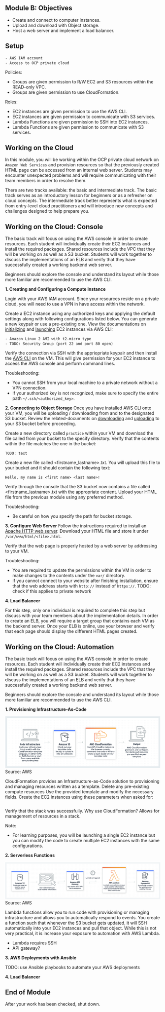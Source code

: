 ## Module B: Objectives

- Create and connect to computer instances.
- Upload and download with Object storage.
- Host a web server and implement a load balancer. 

## Setup
```
- AWS IAM account
- Access to OCP private cloud
```

Policies:
- Groups are given permission to R/W EC2 and S3 resources within the READ-only VPC.
- Groups are given permission to use CloudFormation.

Roles:
- EC2 instances are given permission to use the AWS CLI.
- EC2 instances are given permission to communicate with S3 services.
- Lambda Functions are given permission to SSH into EC2 instances.
- Lambda Functions are given permission to communicate with S3 services.

## Working on the Cloud

In this module, you will be working within the OCP private cloud network on ```Amazon Web Services``` and provision resources so that the previously created HTML page can be accessed from an internal web server. Students may encounter unexpected problems and will require communicating with their team members in order to resolve them.

There are two tracks available: the basic and intermediate track. The basic track serves as an introductory lesson for beginners or as a refresher on cloud concepts. The intermediate track better represents what is expected from entry-level cloud practitioners and will introduce new concepts and challenges designed to help prepare you.

## Working on the Cloud: Console

The basic track will focus on using the AWS console in order to create resources. Each student will individually create their EC2 instances and install the required packages. Shared resources include the VPC that they will be working on as well as a S3 bucket. Students will work together to discuss the implementations of an ELB and verify that they have successfully created a working backend web server.

Beginners should explore the console and understand its layout while those more familiar are recommended to use the AWS CLI.

**1. Creating and Configuring a Compute Instance**

Login with your AWS IAM account. Since your resources reside on a private cloud, you will need to use a VPN in have access within the network.

Create a EC2 instance using any authorized keys and applying the default settings along with following configurations listed below. You can generate a new keypair or use a pre-existing one. View the documentations on [initializing](https://docs.aws.amazon.com/cli/latest/reference/ec2/run-instances.html) and [launching](https://docs.aws.amazon.com/cli/latest/reference/ec2/run-instances.html) EC2 instances via AWS CLI:
```
- Amazon Linux 2 AMI with t2.micro type
- TODO: Security Group (port 22 and port 80 open)
```

Verify the connection via SSH with the appriopriate keypair and then install the [AWS CLI](https://docs.aws.amazon.com/cli/latest/userguide/getting-started-install.html) on the VM. This will give permission for your EC2 instance to access the AWS console and perform command lines.

Troubleshooting:
- You cannot SSH from your local machine to a private network without a VPN connection.
- If your authorized key is not recognized, make sure to specify the entire path ```~/.ssh/<authorized_key>```.

**2. Connecting to Object Storage**
Once you have installed AWS CLI onto your VM, you will be uploading / downloading from and to the designated S3 bucket. Review the related-documents on [downloading](https://docs.aws.amazon.com/cli/latest/reference/s3api/get-object.html) and [uploading](https://docs.aws.amazon.com/cli/latest/reference/s3api/put-object.html) to your S3 bucket before proceeding.

Create a new directory called ```practice``` within your VM and download the file called <file> from your bucket to the specify directory. Verify that the contents within the file matches the one in the bucket:
```
TODO: text
```

Create a new file called <firstname_lastname>.txt. You will upload this file to your bucket and it should contain the following text:
```
Hello, my name is <first name> <last name>!
```

Verify through the console that the S3 bucket now contains a file called <firstname_lastname>.txt with the appropriate content. Upload your HTML file from the previous module using any preferred method.

Troubleshooting:
- Be careful on how you specify the path for bucket storage.

**3. Configure Web Server**
Follow the instructions required to install an [Apache HTTP web server](https://docs.aws.amazon.com/AmazonRDS/latest/UserGuide/CHAP_Tutorials.WebServerDB.CreateWebServer.html). Download your HTML file and store it under ```/var/www/html/<file>.html```.

Verify that the web page is properly hosted by a web server by addressing to your VM.

Troubleshooting:
- You are required to update the permissions within the VM in order to make changes to the contents under the ```var/``` directory.
- If you cannot connect to your website after finishing installation, ensure that the web address starts with ```http://``` instead of ```https://```. TODO: check if this applies to private network

**4. Load Balancer**

For this step, only one individual is required to complete this step but discuss with your team members about the implementation details. In order to create an ELB, you will require a target group that contains each VM as the backend server. Once your ELB is online, use your browser and verify that each page should display the different HTML pages created.

## Working on the Cloud: Automation

The basic track will focus on using the AWS console in order to create resources. Each student will individually create their EC2 instances and install the required packages. Shared resources include the VPC that they will be working on as well as a S3 bucket. Students will work together to discuss the implementations of an ELB and verify that they have successfully created a working backend web server.

Beginners should explore the console and understand its layout while those more familiar are recommended to use the AWS CLI.

**1. Provisioning Infrastructure-As-Code**

![Alt text](img/CloudFormation.png?raw=true)
Source: AWS

CloudFormation provides an Infrastructure-as-Code solution to provisioning and managing resources written as a template. Delete any pre-existing compute resources Use the provided template and modify the necessary fields. Create the EC2 instances using these parameters when asked for:
```
```

Verify that the stack was successfully. Why use CloudFormation? Allows for management of resources in a stack.

Note:
- For learning purposes, you will be launching a single EC2 instance but you can modify the code to create multiple EC2 instances with the same configurations.

**2. Serverless Functions**

![Alt text](img/ServerlessFunction.png?raw=true)
Source: AWS

Lambda functions allow you to run code with provisioning or managing infrastructure and allows you to automatically respond to events. You create a function such that whenever the S3 bucket gets updated, it will SSH automatically into your EC2 instances and pull that object. While this is not very practical, it is increase your exposure to automation with AWS Lambda.

- Lambda requires SSH
- API gateway?

**3. AWS Deployments with Ansible**

TODO: use Ansible playbooks to automate your AWS deployments

**4. Load Balancer**

## End of Module

After your work has been checked, shut down.


